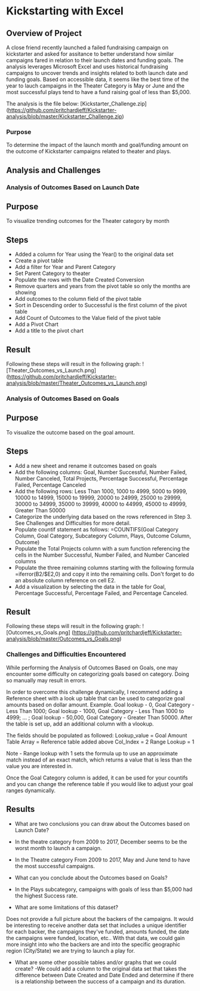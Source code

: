 # Kickstarting with Excel

## Overview of Project

A close friend recently launched a failed fundraising campaign on kickstarter and asked for assitance to better understand how similar campaigns fared in relation to their launch dates and funding goals. The analysis leverages Microsoft Excel and uses historical fundraising campaigns to uncover trends and insights related to both launch date and funding goals. Based on accessible data, it seems like the best time of the year to lauch campaigns in the Theater Category is May or June and the most successful plays tend to have a fund raising goal of less than $5,000.

The analysis is the file below:
[Kickstarter_Challenge.zip] (https://github.com/pritchardjeff/Kickstarter-analysis/blob/master/Kickstarter_Challenge.zip)

### Purpose

To determine the impact of the launch month and goal/funding amount on the outcome of Kickstarter campaigns related to theater and plays.

## Analysis and Challenges

### Analysis of Outcomes Based on Launch Date
 
## Purpose

To visualize trending outcomes for the Theater category by month

## Steps
- Added a column for Year using the Year() to the original data set
- Create a pivot table
- Add a filter for Year and Parent Category
- Set Parent Category to theater
- Populate the rows with the Date Created Conversion
- Remove quarters and years from the pivot table so only the months are showing
- Add outcomes to the column field of the pivot table
- Sort in Descending order to Successful is the first column of the pivot table
- Add Count of Outcomes to the Value field of the pivot table
- Add a Pivot Chart
- Add a title to the pivot chart

## Result

Following these steps will result in the following graph: 
![Theater_Outcomes_vs_Launch.png] (https://github.com/pritchardjeff/Kickstarter-analysis/blob/master/Theater_Outcomes_vs_Launch.png)


### Analysis of Outcomes Based on Goals

## Purpose

To visualize the outcome based on the goal amount.

## Steps
- Add a new sheet and rename it outcomes based on goals
- Add the following columns: Goal, Number Successful, Number Failed, Number Canceled, Total Projects, Percentage Successful, Percentage Failed, Percentage Canceled
- Add the following rows: Less Than 1000, 1000 to 4999, 5000 to 9999, 10000 to 14999, 15000 to 19999, 20000 to 24999, 25000 to 29999, 30000 to 34999, 35000 to 39999, 40000 to 44999, 45000 to 49999, Greater Than 50000
- Categorize the underlying data based on the rows referenced in Step 3. See Challenges and Difficulties for more detail.
- Populate countif statement as follows: =COUNTIFS(Goal Category Column, Goal Category, Subcategory Column, Plays, Outcome Column, Outcome)
- Populate the Total Projects column with a sum function referencing the cells in the Number Successful, Number Failed, and Number Canceled columns
- Populate the three remaining columns starting with the following formula =iferror(B2/$E2,0) and copy it into the remaining cells. Don't forget to do an absolute column reference on cell E2.
- Add a visualization by selecting the data in the table for Goal, Percentage Successful, Percentage Failed, and Percentage Canceled.

## Result

Following these steps will result in the following graph: 
![Outcomes_vs_Goals.png] (https://github.com/pritchardjeff/Kickstarter-analysis/blob/master/Outcomes_vs_Goals.png)

### Challenges and Difficulties Encountered

While performing the Analysis of Outcomes Based on Goals, one may encounter some difficulty on categorizing goals based on category. Doing so manually may result in errors.

In order to overcome this challenge dynamically, I recommend adding a Reference sheet with a look up table that can be used to categorize goal amounts based on dollar amount.
Example. Goal lookup - 0, Goal Category - Less Than 1000; Goal lookup - 1000, Goal Category - Less Than 1000 to 4999; ... ; Goal lookup - 50,000, Goal Category - Greater Than 50000.
After the table is set up, add an additional column with a vlookup. 

The fields should be populated as followed:
Lookup_value = Goal Amount
Table Array = Reference table added above
Col_Index = 2
Range Lookup = 1

Note - Range lookup with 1 sets the formula up to use an approximate match instead of an exact match, which returns a value that is less than the value you are interested in.

Once the Goal Category column is added, it can be used for your countifs and you can change the reference table if you would like to adjust your goal ranges dynamically.

## Results

- What are two conclusions you can draw about the Outcomes based on Launch Date?

- In the theatre category from 2009 to 2017, December seems to be the worst month to launch a campaign.
- In the Theatre category From 2009 to 2017, May and June tend to have the most successful campaigns.

- What can you conclude about the Outcomes based on Goals?

- In the Plays subcategory, campaigns with goals of less than $5,000 had the highest Success rate.

- What are some limitations of this dataset?

Does not provide a full picture about the backers of the campaigns. It would be interesting to receive another data set that includes a unique identifier for each backer, the campaigns they've funded, amounts funded, the date the campaigns were funded, location, etc..
With that data, we could gain more insight into who the backers are and into the specific geographic region (City/State) we are trying to launch a play for. 

- What are some other possible tables and/or graphs that we could create?
-We could add a column to the original data set that takes the difference between Date Created and Date Ended and determine if there is a relationship between the success of a campaign and its duration.

